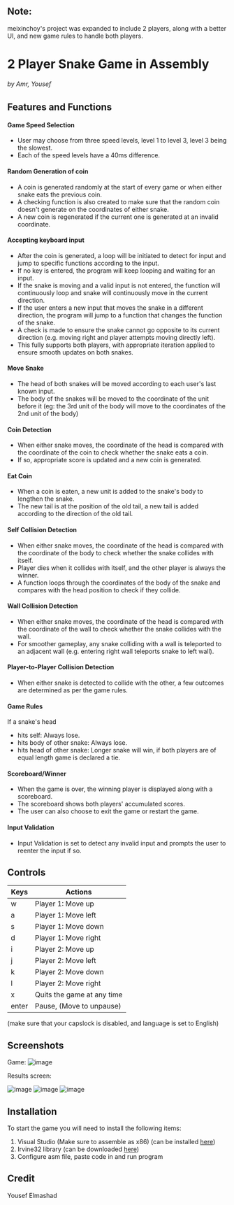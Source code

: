 ## Note:
meixinchoy's project was expanded to include 2 players, along with a better UI, and new game rules to handle both players.

# 2 Player Snake Game in Assembly
###### *by Amr, Yousef*
## Features and Functions
#### Game Speed Selection
  * User may choose from three speed levels, level 1 to level 3, level 3 being the slowest.
  * Each of the speed levels have a 40ms difference.
#### Random Generation of coin
  * A coin is generated randomly at the start of every game or when either snake eats the previous coin.
  * A checking function is also created to make sure that the random coin doesn't generate on the coordinates of either snake. 
  * A new coin is regenerated if the current one is generated at an invalid coordinate.
#### Accepting keyboard input
  * After the coin is generated, a loop will be initiated to detect for input and jump to specific functions according to the input.
  * If no key is entered, the program will keep looping and waiting for an input. 
  * If the snake is moving and a valid input is not entered, the function will continuously loop and snake will continuously move in the current direction.
  * If the user enters a new input that moves the snake in a different direction, the program will jump to a function that changes the function of the snake.
  * A check is made to ensure the snake cannot go opposite to its current direction (e.g. moving right and player attempts moving directly left).
  * This fully supports both players, with appropriate iteration applied to ensure smooth updates on both snakes.
#### Move Snake
  * The head of both snakes will be moved according to each user's last known input. 
  * The body of the snakes will be moved to the coordinate of the unit before it (eg: the 3rd unit of the body will move to the coordinates of the 2nd unit of the body)
#### Coin Detection
  * When either snake moves, the coordinate of the head is compared with the coordinate of the coin to check whether the snake eats a coin.
  * If so, appropriate score is updated and a new coin is generated.
#### Eat Coin
  * When a coin is eaten, a new unit is added to the snake's body to lengthen the snake.
  * The new tail is at the position of the old tail, a new tail is added according to the direction of the old tail.
#### Self Collision Detection 
  * When either snake moves, the coordinate of the head is compared with the coordinate of the body to check whether the snake collides with itself.
  * Player dies when it collides with itself, and the other player is always the winner.
  * A function loops through the coordinates of the body of the snake and compares with the head position to check if they collide.
#### Wall Collision Detection
  * When either snake moves, the coordinate of the head is compared with the coordinate of the wall to check whether the snake collides with the wall.
  * For smoother gameplay, any snake colliding with a wall is teleported to an adjacent wall (e.g. entering right wall teleports snake to left wall).
#### Player-to-Player Collision Detection
  * When either snake is detected to collide with the other, a few outcomes are determined as per the game rules.
#### Game Rules
  If a snake's head
  * hits self: Always lose. 
  * hits body of other snake: Always lose.
  * hits head of other snake: Longer snake will win, if both players are of equal length game is declared a tie.
#### Scoreboard/Winner
  * When the game is over, the winning player is displayed along with a scoreboard.
  * The scoreboard shows both players' accumulated scores.
  * The user can also choose to exit the game or restart the game.
#### Input Validation
  * Input Validation is set to detect any invalid input and prompts the user to reenter the input if so.

## Controls
| Keys              | Actions                               |
| ----------------- | ------------------------------------- |
| w                 | Player 1: Move up                     |
| a                 | Player 1: Move left                   |
| s                 | Player 1: Move down                   |
| d                 | Player 1: Move right                  |
| i                 | Player 2: Move up                     |
| j                 | Player 2: Move left                   |
| k                 | Player 2: Move down                   |
| l                 | Player 2: Move right                  |
| x                 | Quits the game at any time            |
| enter             | Pause, (Move to unpause)              |

(make sure that your capslock is disabled, and language is set to English)

## Screenshots
Game:
![image](https://github.com/user-attachments/assets/ba224041-7113-43d1-a40f-619dbb0473a7)

Results screen:

![image](https://github.com/user-attachments/assets/4eb1eaf5-e7c2-4a68-9007-6a578d02ebc7)
![image](https://github.com/user-attachments/assets/1368d809-843a-4943-8598-d6269e067d6d)
![image](https://github.com/user-attachments/assets/4c200fcb-9aec-464b-8471-f8ec6e0a3ca7)

## Installation
To start the game you will need to install the following items:
1. Visual Studio (Make sure to assemble as x86)  (can be installed [here](https://visualstudio.microsoft.com/downloads/)) 
2. Irvine32 library (can be downloaded [here](https://github.com/meixinchoy/Irvine-library))
3. Configure asm file, paste code in and run program

## Credit
Yousef Elmashad
